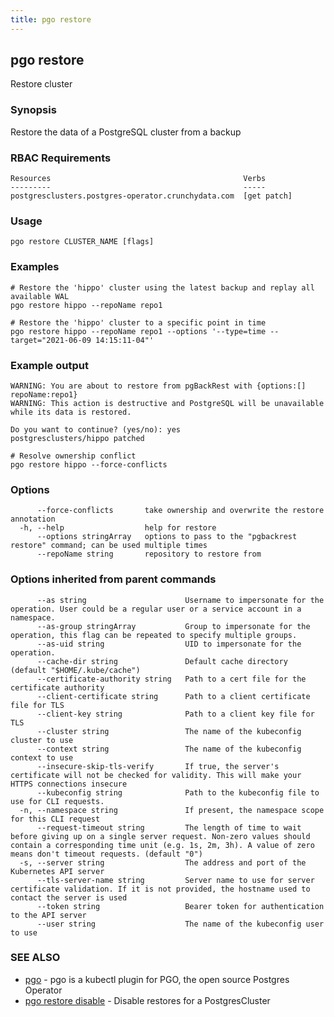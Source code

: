 ```yaml
---
title: pgo restore
---
```

## pgo restore

Restore cluster

### Synopsis

Restore the data of a PostgreSQL cluster from a backup

### RBAC Requirements
    Resources                                           Verbs
    ---------                                           -----
    postgresclusters.postgres-operator.crunchydata.com  [get patch]
	
### Usage

```
pgo restore CLUSTER_NAME [flags]
```

### Examples

```
# Restore the 'hippo' cluster using the latest backup and replay all available WAL
pgo restore hippo --repoName repo1

# Restore the 'hippo' cluster to a specific point in time
pgo restore hippo --repoName repo1 --options '--type=time --target="2021-06-09 14:15:11-04"'

```
### Example output
```
WARNING: You are about to restore from pgBackRest with {options:[] repoName:repo1}
WARNING: This action is destructive and PostgreSQL will be unavailable while its data is restored.

Do you want to continue? (yes/no): yes
postgresclusters/hippo patched

# Resolve ownership conflict
pgo restore hippo --force-conflicts

```

### Options

```
      --force-conflicts       take ownership and overwrite the restore annotation
  -h, --help                  help for restore
      --options stringArray   options to pass to the "pgbackrest restore" command; can be used multiple times
      --repoName string       repository to restore from
```

### Options inherited from parent commands

```
      --as string                      Username to impersonate for the operation. User could be a regular user or a service account in a namespace.
      --as-group stringArray           Group to impersonate for the operation, this flag can be repeated to specify multiple groups.
      --as-uid string                  UID to impersonate for the operation.
      --cache-dir string               Default cache directory (default "$HOME/.kube/cache")
      --certificate-authority string   Path to a cert file for the certificate authority
      --client-certificate string      Path to a client certificate file for TLS
      --client-key string              Path to a client key file for TLS
      --cluster string                 The name of the kubeconfig cluster to use
      --context string                 The name of the kubeconfig context to use
      --insecure-skip-tls-verify       If true, the server's certificate will not be checked for validity. This will make your HTTPS connections insecure
      --kubeconfig string              Path to the kubeconfig file to use for CLI requests.
  -n, --namespace string               If present, the namespace scope for this CLI request
      --request-timeout string         The length of time to wait before giving up on a single server request. Non-zero values should contain a corresponding time unit (e.g. 1s, 2m, 3h). A value of zero means don't timeout requests. (default "0")
  -s, --server string                  The address and port of the Kubernetes API server
      --tls-server-name string         Server name to use for server certificate validation. If it is not provided, the hostname used to contact the server is used
      --token string                   Bearer token for authentication to the API server
      --user string                    The name of the kubeconfig user to use
```

### SEE ALSO

* [pgo](/reference/)	 - pgo is a kubectl plugin for PGO, the open source Postgres Operator
* [pgo restore disable](/reference/pgo_restore_disable/)	 - Disable restores for a PostgresCluster

